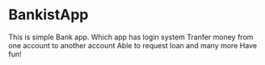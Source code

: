 # BankistApp
This is simple Bank app.
Which app has login system 
Tranfer money from one  account to another account 
Able to request loan and many more
Have fun!
